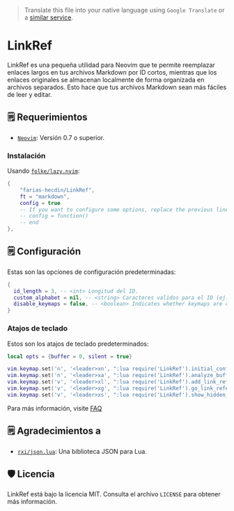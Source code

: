 > Translate this file into your native language using `Google Translate` or a [similar service](https://immersivetranslate.com).

# LinkRef

LinkRef es una pequeña utilidad para Neovim que te permite reemplazar enlaces largos en tus archivos Markdown por ID cortos, mientras que los enlaces originales se almacenan localmente de forma organizada en archivos separados. Esto hace que tus archivos Markdown sean más fáciles de leer y editar.

## 🗒️ Requerimientos

* [`Neovim`](https://github.com/neovim/neovim): Versión 0.7 o superior.

### Instalación

Usando [`folke/lazy.nvim`](https://github.com/folke/lazy.nvim):

```lua
{
    "farias-hecdin/LinkRef",
    ft = "markdown",
    config = true
    -- If you want to configure some options, replace the previous line with:
    -- config = function()
    -- end
},
```

## 🗒️ Configuración

Estas son las opciones de configuración predeterminadas:

```lua
{
  id_length = 3, -- <int> Longitud del ID.
  custom_alphabet = nil, -- <string> Caracteres validos para el ID (ej: 0123abc...).
  disable_keymaps = false, -- <boolean> Indicates whether keymaps are disabled.
}
```

### Atajos de teclado

Estos son los atajos de teclado predeterminados:

```lua
local opts = {buffer = 0, silent = true}

vim.keymap.set('n', '<leader>xn', ":lua require('LinkRef').initial_config()<CR>", opts)
vim.keymap.set('n', '<leader>xa', ":lua require('LinkRef').analyze_buffer()<CR>", opts)
vim.keymap.set('v', '<leader>xl', ":lua require('LinkRef').add_link_reference()<CR>", opts)
vim.keymap.set('v', '<leader>xg', ":lua require('LinkRef').go_link_reference()<CR>", opts)
vim.keymap.set('v', '<leader>xs', ":lua require('LinkRef').show_hidden_link()<CR>", opts)
```

Para más información, visite [FAQ](FAQ.md)

## 🗒️ Agradecimientos a

* [`rxi/json.lua`](https://github.com/rxi/json.lua): Una biblioteca JSON para Lua.

## 🛡️ Licencia

LinkRef está bajo la licencia MIT. Consulta el archivo `LICENSE` para obtener más información.
